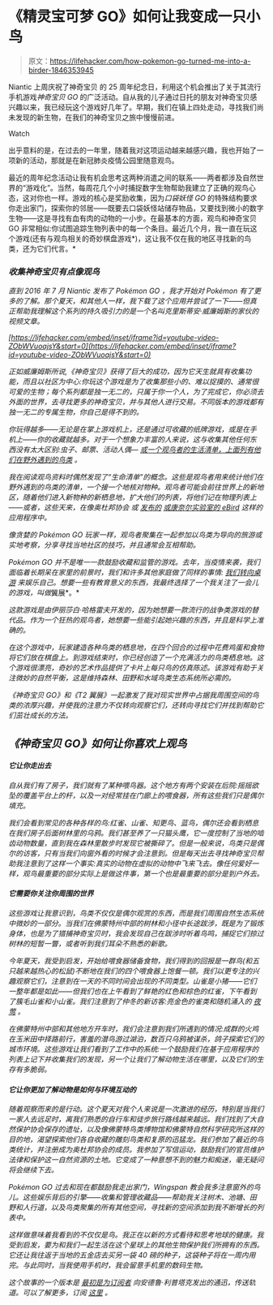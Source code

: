 # 《精灵宝可梦 GO》如何让我变成一只小鸟

> 原文：<https://lifehacker.com/how-pokemon-go-turned-me-into-a-birder-1846353945>

Niantic 上周庆祝了神奇宝贝 的 25 周年纪念日，利用这个机会推出了关于其流行手机游戏*神奇宝贝 GO* 的广泛活动。自从我的儿子通过日托的朋友对神奇宝贝感兴趣以来，我已经玩这个游戏好几年了。早期，我们在镇上四处走动，寻找我们尚未发现的新生物，在我们的神奇宝贝之旅中慢慢前进。

Watch

出乎意料的是，在过去的一年里，随着我对这项运动越来越感兴趣，我也开始了一项新的活动，那就是在新冠肺炎疫情公园里随意观鸟。

最近的周年纪念活动让我有机会思考这两种消遣之间的联系——两者都涉及自然世界的“游戏化”。当然，每周花几个小时捕捉数字生物帮助我建立了正确的观鸟心态，这对你也一样。游戏的核心是奖励收集，因为*口袋妖怪 GO* 的特殊结构要求你走出家门，探索你的邻居——既要去口袋妖怪站储存物品，又要找到微小的数字生物——这是寻找有血有肉的动物的一小步。在最基本的方面，观鸟和神奇宝贝 GO 非常相似:你试图追踪生物列表中的每一个条目。最近几个月，我一直在玩这个游戏(还有与观鸟相关的奇妙棋盘游戏*)，这让我不仅在我的地区寻找新的鸟类，还为它们代言。*

### *收集神奇宝贝有点像观鸟*

*直到 2016 年 7 月 Niantic 发布了 *Pokémon GO* ，我才开始对 Pokémon 有了更多的了解。那个夏天，和其他人一样，我下载了这个应用并尝试了一下——但真正帮助我理解这个系列的持久吸引力的是一个名叫克里斯蒂安·威廉姆斯的家伙的视频文章。*

 *[https://lifehacker.com/embed/inset/iframe?id=youtube-video-ZObWVuoajsY&start=0](https://lifehacker.com/embed/inset/iframe?id=youtube-video-ZObWVuoajsY&start=0)* 

*正如威廉姆斯所说,《神奇宝贝》获得了巨大的成功，因为它天生就具有收集功能，而且以社区为中心:你玩这个游戏是为了收集那些小的、难以捉摸的、通常很可爱的生物；每个系列都是独一无二的，只属于你一个人，为了完成它，你必须去外面的世界，去寻找更多的神奇宝贝，并与其他人进行交易。不同版本的游戏都有独一无二的专属生物，你自己是得不到的。* 

*你玩得越多——无论是在掌上游戏机上，还是通过可收藏的纸牌游戏，或是在手机上——你的收藏就越多。对于一个想象力丰富的人来说，这与收集其他任何东西没有太大区别:虫子、邮票、活动人偶— [或一个观鸟者的生活清单，上面列有他们在野外遇到的鸟类](https://www.wild-bird-watching.com/bird-life-list.html) 。*

*我在阅读观鸟资料时偶然发现了“生命清单”的概念。这些是观鸟者用来统计他们在野外遇到的鸟类的清单，一个接一个地核对物种。观鸟者可能会前往世界上的新地区，随着他们进入新物种的新栖息地，扩大他们的列表，将他们记在物理列表上——或者，这些天来，在像奥杜邦协会 或 [发布的](https://ebird.org/home) [或康奈尔实验室的 eBird](https://www.audubon.org/app) 这样的应用程序中。*

*像贪婪的 Pokémon GO 玩家一样，观鸟者聚集在一起参加以鸟类为导向的旅游或实地考察，分享寻找当地社区的技巧，并且通常会互相帮助。*

*Pokémon GO 并不是唯一一款鼓励收藏和监管的游戏。去年，当疫情来袭，我们面临着长期呆在家里的前景时，我们和许多其他家庭做了同样的事情: [我们转向桌游](https://email.mg1.substack.com/c/eJxFkUmOhSAQhk_z2GkAwWHBojd9DcNQKi2CYWjj7ZvnW3RCaqCK8NdXWmZYQ7zFGVJGbzPn-wTh4UoOcoaISoI4WyMInqaJcYKMwAPVg0I2zUsEOKR1Ap1FOatltsE_3ePAMdqq5wazYek5ZcqYaWREMw6Y6InApPrPn7IYC16DCN7d8ymtQU5sOZ_p1X296Hc913W1VdUd4g6x1eGod7q4XCL8R42BtNf0lN7AYXWTN2hUkNE0qzygqaNYSM0S4lORKzRheUIdYvDy18aSkBUUU4IpZaSnfcdb0mptGMEaJCje4zoJ46ZXXc8ZjNMyLS-Gj5W0qaiUpd7f-lAUPwFcC60u3lu_bvKobesb11OvxObqj-JtvmfwUjkwIscCKH_28aCdV_AQ657MLLMgPWFkZJh1eCAfeJV2R0fejZShKsCE-sqLSiDC5eyZ5f4H1NqluQ) 来娱乐自己。想要一些有教育意义的东西，我最终选择了一个我关注了一会儿的游戏，叫做*翼展*。*

*这款游戏是由伊丽莎白·哈格雷夫开发的，因为她想要一款流行的战争类游戏的替代品。作为一个狂热的观鸟者，她想要一些能引起她兴趣的东西，并且是科学上准确的。*

*在这个游戏中，玩家建造各种鸟类的栖息地，在四个回合的过程中花费鸡蛋和食物将它们放在棋盘上。到游戏结束时，你已经创造了一个充满活力的鸟类栖息地。这个游戏很漂亮，奇妙的艺术作品提供了卡片上每只鸟的仿真陈述。该游戏有助于关注微妙的自然平衡，这是维持森林、田野和水域鸟类生态系统所必需的。*

*《神奇宝贝 GO》和《T2 翼展》一起激发了我对现实世界中占据我周围空间的鸟类的浓厚兴趣，并使我的注意力不仅转向观察它们，还转向寻找它们并找到帮助它们茁壮成长的方法。*

## *《神奇宝贝 GO》如何让你喜欢上观鸟*

#### *它让你走出去*

*自从我们有了房子，我们就有了某种喂鸟器。这个地方有两个安装在后院:摇摇欲坠的覆盖平台上的杆，以及一对经常挂在门廊上的喂食器，所有这些我们只是偶尔填充。*

*我们会看到常见的各种各样的鸟:红雀、山雀、知更鸟、蓝鸟，偶尔还会看到栖息在我们房子后面树林里的乌鸦。我们甚至养了一只猫头鹰，它一度控制了当地的啮齿动物数量，直到我在森林里散步时发现它被撕碎了。但是一般来说，鸟类只是偶尔的访客，只有当我们向窗外看的时候才会注意到。但是每天出去寻找神奇宝贝帮助我注意到了这样一个事实:真实的动物在虚拟的动物中飞来飞去。像任何爱好一样，观鸟最重要的部分实际上是做这件事，第一个也是最重要的部分是到户外去。* 

#### *它需要你关注你周围的世界*

*这些游戏让我意识到，鸟类不仅仅是偶尔观赏的东西，而是我们周围自然生态系统中微妙的一部分。当我们在佛蒙特州中部的树林和小径中长途跋涉，既是为了锻炼身体，也是为了猎捕神奇宝贝时，我会发现自己在跋涉时听着鸟鸣，捕捉它们掠过树林的短暂一瞥，或者听到我们耳朵不熟悉的新歌。*

*今年夏天，我受到启发，开始给喂食器储备食物，我们得到的回报是一群鸟(和五只越来越热心的松鼠)不断地在我们的四个喂食器上饱餐一顿。我们以更专注的兴趣观察它们，注意到在一天的不同时间会出现的不同类型。山雀是小猪——它们一整年都是如此——但我们也在上午看到了鲜艳的红色和棕色的红雀，下午看到了簇毛山雀和小山雀。我们注意到了仲冬的新访客:亮金色的雀类和随机涌入的 [夜莺](https://email.mg1.substack.com/c/eJwlkUGOhCAQRU_T7MYAIuKCxWzmGgaoaptpBAM4xtsP2gkBfv0i9fNwpuKS8qm3VCq5trmeG-qIRwlYK2ayF8yzB83oNE1iYAQ0HbkbLfFlfmbE1figybbb4J2pPsW7W40DJS_dSwGCO5BPVFSCUrRpAODMKjX28JlpdvAYHeoUwzlvxgMJ-lXrVh7994P_tHUcR2d9hmIi2JDSWjqX1mZcRR-XdjO1ZuNqE193ZyvhH8ZLLzkVi-ZdvnzO-3albC7xmlPOKOeCSS77oWOdcyAYdWjQDpIKC2IAaXs5CFTTc3o-BF0X1pXdlmrc-wpBsv5NGDrs3B6vcS-ztrblAnP7jc3cznWPvp4zRmMDgq55R1I_5G-I84IRc_sRmE3VTDLBlKCipyP7YGpce66GXnFBWgBI7VXUDUjGI_itmvc_60GeFw) 。* 

*在佛蒙特州中部和其他地方开车时，我们会注意到我们所遇到的情况:成群的火鸡在玉米田中择路前行，害羞的潜鸟游过湖泊，数百只乌鸦被谋杀，鸽子探索它们的城市环境。这些游戏让我们看到了工作中的系统:一个鼓励我们在基于应用程序的列表上记下并收集我们的发现，另一个让我们了解动物生活在哪里，以及它们的生存有多脆弱。* 

#### *它让你更加了解动物是如何与环境互动的*

*随着观察而来的是行动。这个夏天对我个人来说是一次激进的经历，特别是当我们一家人去远足时，离我们熟悉的自行车和徒步旅行路线越来越远。我们找到了大自然保护协会保存的遗址，以及像佛蒙特鸟类博物馆和佛蒙特自然科学研究所这样的目的地，渴望探索他们各自收藏的雕刻鸟类和复原的迅猛龙。我们参加了最近的鸟类统计，并注册成为奥杜邦协会的成员。我参加了写信运动，鼓励我们的官员维护法律和保护这一自然资源的土地。它变成了一种意想不到的魅力和痴迷，毫无疑问将会继续下去。*

*Pokémon GO 过去和现在都鼓励我走出家门，Wingspan 教会我多注意窗外的鸟儿。这些娱乐背后的引擎——收集和管理收藏品——帮助我关注树木、池塘、田野和人行道，以及鸟类聚集的所有其他空间，寻找新的空间添加到我不断增长的列表中。* 

*这样做意味着我看到的不仅仅是鸟。我正在以新的方式看待和思考地球的健康。我受到启发，要为和我们一起生活在这个星球上的其他生物保护我们所拥有的东西。它还让我往返于当地的五金店去买另一袋 40 磅的种子，这袋种子将在一周内用完。与此同时，当我使用手机时，我会留意手机里的数码生物。*

**这个故事的一个版本是* [*最初是为订阅者*](https://andrewliptak.substack.com/p/pokemon-go-wingspan-birds-birding-gaming-action) *向安德鲁·利普塔克发出的通迅，传送轨道。可以了解更多，订阅* [*这里*](https://andrewliptak.substack.com/subscribe) *。**